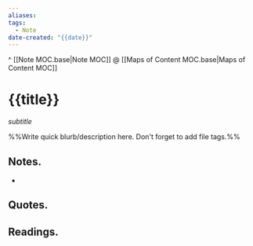 ```yaml
---
aliases:
tags:
  - Note
date-created: "{{date}}"
---
```

^ [[Note MOC.base|Note MOC]]
@ [[Maps of Content MOC.base|Maps of Content MOC]]
# {{title}}
*subtitle*

%%Write quick blurb/description here.
Don't forget to add file tags.%%
## Notes.
- 
## Quotes.

## Readings.

